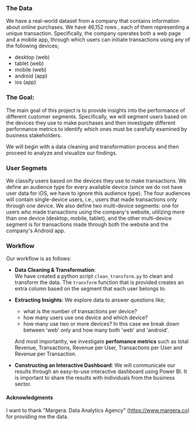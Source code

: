 ### The Data
We have a real-world dataset from a company that contains information about online purchases. We have 46,152 rows , each of them representing a unique transaction. Specifically, the company operates both a web page and a mobile app, through which users can initiate transactions using any of the following devices;
- desktop (web)
- tablet (web)
- mobile (web)
- android (app)
- ios (app)  

### The Goal: 
The main goal of this project is to provide insights into the performance of different customer segments. Specifically, we will segment users based on the devices they use to make purchases and then investigate different performance metrics to identify which ones must be carefully examined by business stakeholders.

We will begin with a data cleaning and transformation process and then proceed to analyze and visualize our findings.

### User Segmets
We classify users based on the devices they use to make transactions. We define an audience type for every available device (since we do not have user data for iOS, we have to ignore this audience type). The four audiences will contain single-device users, i.e., users that made transactions only through one device. We also define two multi-device segments: one for users who made transactions using the company's website, utilizing more than one device (desktop, mobile, tablet), and the other multi-device segment is for transactions made through both the website and the company's Android app.

### Workflow
Our workflow is as follows: 
- **Data Cleaning & Transformation**:          
We have created a python script `clean_transform.py` to clean and transform the data. The `transform` function that is provided creates an extra column based on the segment that each user belongs to.


- **Extracting Insights**: We explore data to answer questions like;
    - what is the number of transactions per device? 
    - how many users use one device and which device?
    - how many use two or more devices? In this case we break down between 'web' only and how many both  'web' and 'android'. 
    
    And most importanlty, we investigate **perfomance metrics** such as total Revenue, Transactions, Revenue per User, Transactions per User and Revenue per Transaction.

- **Constructing an Interactive Dashboard**: We will communicate our results through an easy-to-use interactive dashboard using Power BI. It is important to share the results with individuals from the business sector.


#### Acknowledgments
I want to thank "Margera: Data Analytics Agency" (https://www.margera.co) for providing me the data.


